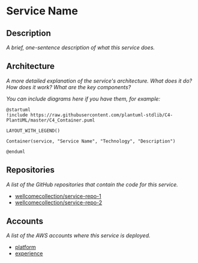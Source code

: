 # Service Name

## Description

*A brief, one-sentence description of what this service does.*

## Architecture

*A more detailed explanation of the service's architecture. What does it do? How does it work? What are the key components?*

*You can include diagrams here if you have them, for example:*

```puml
@startuml
!include https://raw.githubusercontent.com/plantuml-stdlib/C4-PlantUML/master/C4_Container.puml

LAYOUT_WITH_LEGEND()

Container(service, "Service Name", "Technology", "Description")

@enduml
```

## Repositories

*A list of the GitHub repositories that contain the code for this service.*

- [wellcomecollection/service-repo-1](https://github.com/wellcomecollection/service-repo-1)
- [wellcomecollection/service-repo-2](https://github.com/wellcomecollection/service-repo-2)

## Accounts

*A list of the AWS accounts where this service is deployed.*

- [platform](../aws_accounts.md#platform)
- [experience](../aws_accounts.md#experience)


